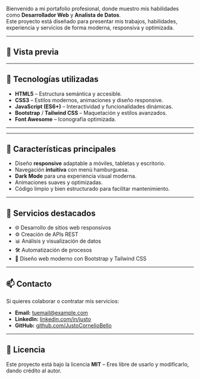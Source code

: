 

Bienvenido a mi portafolio profesional, donde muestro mis habilidades como **Desarrollador Web** y **Analista de Datos**.  
Este proyecto está diseñado para presentar mis trabajos, habilidades, experiencia y servicios de forma moderna, responsiva y optimizada.

---

## 📸 Vista previa


---

## 🚀 Tecnologías utilizadas

- **HTML5** – Estructura semántica y accesible.
- **CSS3** – Estilos modernos, animaciones y diseño responsive.
- **JavaScript (ES6+)** – Interactividad y funcionalidades dinámicas.
- **Bootstrap** / **Tailwind CSS** – Maquetación y estilos avanzados.
- **Font Awesome** – Iconografía optimizada.

---


---

## 📌 Características principales

- Diseño **responsive** adaptable a móviles, tabletas y escritorio.
- Navegación **intuitiva** con menú hamburguesa.
- **Dark Mode** para una experiencia visual moderna.
- Animaciones suaves y optimizadas.
- Código limpio y bien estructurado para facilitar mantenimiento.

---

## 💼 Servicios destacados

- 🌐 Desarrollo de sitios web responsivos  
- ⚙️ Creación de APIs REST  
- 📊 Análisis y visualización de datos  
- 🛠️ Automatización de procesos  
- 🎨 Diseño web moderno con Bootstrap y Tailwind CSS  

---

## 📫 Contacto

Si quieres colaborar o contratar mis servicios:

- **Email:** tuemail@example.com
- **LinkedIn:** [linkedin.com/in/justo]([https://linkedin.com/in/justo](https://www.linkedin.com/in/justo-bello-39394a379/))  
- **GitHub:** [github.com/JustoCornelioBello](https://github.com/JustoCornelioBello)

---

## 📄 Licencia

Este proyecto está bajo la licencia **MIT** – Eres libre de usarlo y modificarlo, dando crédito al autor.
